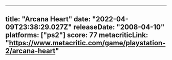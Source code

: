
---
title: "Arcana Heart"
date: "2022-04-09T23:38:29.027Z"
releaseDate: "2008-04-10"
platforms: ["ps2"]
score: 77
metacriticLink: "https://www.metacritic.com/game/playstation-2/arcana-heart"
---
